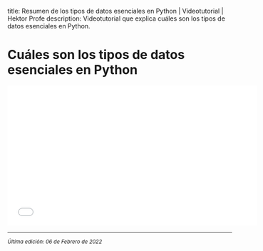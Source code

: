 title: Resumen de los tipos de datos esenciales en Python | Videotutorial | Hektor Profe
description: Videotutorial que explica cuáles son los tipos de datos esenciales en Python.

# Cuáles son los tipos de datos esenciales en Python

<div class='embed-container'><iframe width="560" height="315" src="/cdn/videoteca/2022/005.mp4" title="Video player" frameborder="0" allow="accelerometer; autoplay; clipboard-write; encrypted-media; gyroscope; picture-in-picture" allowfullscreen></iframe></div>

___
<small class="edited"><i>Última edición: 06 de Febrero de 2022</i></small>